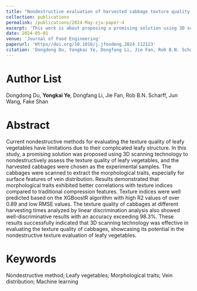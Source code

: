 ```yaml
---
title: "Nondestructive evaluation of harvested cabbage texture quality using 3D scanning technology (Under Review)"
collection: publications
permalink: /publications/2024-May-zju-paper-4
excerpt: 'This work is about proposing a promising solution using 3D scanning technology to nondestructively assess the texture quality of leafy vegetables, and the harvested cabbages were chosen as the experimental samples.'
date: 2024-05-01
venue: 'Journal of Food Engineering'
paperurl: 'Https//doi.org/10.1016/j.jfoodeng.2024.112123'
citation: 'Dongdong Du, Yongkai Ye, Dongfang Li, Jie Fan, Rob B.N. Scharff, Jun Wang, Fake Shan, (2024). Nondestructive evaluation of harvested cabbage texture quality using 3D scanning technology. Journal of Food Engineering, 112123. '
---
```


Author List
======
Dongdong Du, **Yongkai Ye**, Dongfang Li, Jie Fan, Rob B.N. Scharff, Jun Wang, Fake Shan

Abstract
======
Current nondestructive methods for evaluating the texture quality of leafy vegetables have limitations due to their complicated leafy structure. In this study, a promising solution was proposed using 3D scanning technology to nondestructively assess the texture quality of leafy vegetables, and the harvested cabbages were chosen as the experimental samples. The cabbages were scanned to extract the morphological traits, especially for surface features of vein distribution. Results demonstrated that morphological traits exhibited better correlations with texture indices compared to traditional compression features. Texture indices were well predicted based on the XGBoostR algorithm with high R2 values of over 0.89 and low RMSE values. The texture quality of cabbages at different harvesting times analyzed by linear discrimination analysis also showed well-discriminative results with an accuracy exceeding 98.3%. These results successfully indicated that 3D scanning technology was effective in evaluating the texture quality of cabbages, showcasing its potential in the nondestructive texture evaluation of leafy vegetables. 

Keywords
======
Nondestructive method; Leafy vegetables; Morphological traits; Vein distribution; Machine learning
